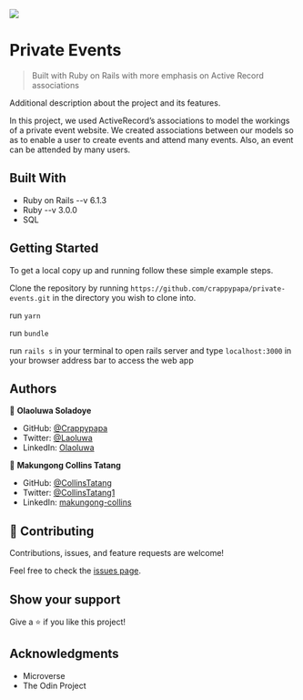 ![](https://img.shields.io/badge/Microverse-blueviolet)

# Private Events

> Built with Ruby on Rails with more emphasis on Active Record associations


Additional description about the project and its features.

In this project, we used ActiveRecord’s associations to model the workings of a private event website.
We created associations between our models so as to enable a user to create events and attend many events. Also, an event can be attended by many users. 
## Built With

- Ruby on Rails --v 6.1.3
- Ruby --v 3.0.0
- SQL

## Getting Started

To get a local copy up and running follow these simple example steps.

Clone the repository by running ```https://github.com/crappypapa/private-events.git``` in the directory you wish to clone into.

run  ```yarn ```

run ```bundle```

run ```rails s``` in your terminal to open rails server and type ```localhost:3000``` in your browser address bar to access the web app

## Authors

👤 **Olaoluwa Soladoye**

- GitHub: [@Crappypapa](https://github.com/crappypapa)
- Twitter: [@Laoluwa](https://twitter.com/_laoluwa)
- LinkedIn: [Olaoluwa](https://www.linkedin.com/in/olaoluwa-soladoye)

👤 **Makungong Collins Tatang**

- GitHub: [@CollinsTatang](https://github.com/CollinsTatang)
- Twitter: [@CollinsTatang1](https://twitter.com/CollinsTatang1)
- LinkedIn: [makungong-collins](https://www.linkedin.com/in/makungong-collins-b43260190/)


## 🤝 Contributing

Contributions, issues, and feature requests are welcome!

Feel free to check the [issues page](https://github.com/crappypapa/private-events/issues).

## Show your support

Give a ⭐️ if you like this project!

## Acknowledgments

- Microverse
- The Odin Project
